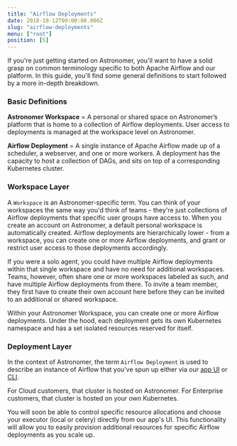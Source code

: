 ```yaml
---
title: "Airflow Deployments"
date: 2018-10-12T00:00:00.000Z
slug: "airflow-deployments"
menu: ["root"]
position: [5]
---
```


If you're just getting started on Astronomer, you'll want to have a solid grasp on common terminology specific to both Apache Airflow and our platform. In this guide, you'll find some general definitions to start followed by a more in-depth breakdown.

### Basic Definitions

**Astronomer Workspace** = A personal or shared space on Astronomer’s platform that is home to a collection of Airflow deployments. User access to deployments is managed at the workspace level on Astronomer.

**Airflow Deployment** = A single instance of Apache Airflow made up of a scheduler, a webserver, and one or more workers. A deployment has the capacity to host a collection of DAGs, and sits on top of a corresponding Kubernetes cluster.

### Workspace Layer

A `Workspace` is an Astronomer-specific term. You can think of your workspaces the same way you'd think of teams - they're just collections of Airflow deployments that specific user groups have access to. When you create an account on Astronomer, a default personal workspace is automatically created. Airflow deployments are hierarchically lower - from a workspace, you can create one or more Airflow deployments, and grant or restrict user access to those deployments accordingly.

If you were a solo agent, you could have multiple Airflow deployments within that single workspace and have no need for additional workspaces. Teams, however, often share one or more workspaces labeled as such, and have multiple Airflow deployments from there. To invite a team member, they first have to create their own account here before they can be invited to an additional or shared workspace.


Within your Astronomer Workspace, you can create one or more Airflow deployments. Under the hood, each deployment gets its own Kubernetes namespace and has a set isolated resources reserved for itself.

### Deployment Layer

In the context of Astronomer, the term `Airflow Deployment` is used to describe an instance of Airflow that you've spun up either via our [app UI](https://astronomer.io/docs/overview) or [CLI](https://astronomer.io/docs/cli-getting-started).

For Cloud customers, that cluster is hosted on Astronomer. For Enterprise customers, that cluster is hosted on your own Kubernetes.




You will soon be able to control specific resource allocations and choose your executor (local or celery) directly from our app's UI. This functionality will allow you to easily provision additional resources for specific Airflow deployments as you scale up.

